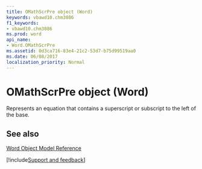 ```yaml
---
title: OMathScrPre object (Word)
keywords: vbawd10.chm3086
f1_keywords:
- vbawd10.chm3086
ms.prod: word
api_name:
- Word.OMathScrPre
ms.assetid: 0d3ca716-83e4-21c2-53d7-b75d99519aa0
ms.date: 06/08/2017
localization_priority: Normal
---
```



# OMathScrPre object (Word)

Represents an equation that contains a superscript or subscript to the left of the base.


## See also


[Word Object Model Reference](overview/Word/object-model.md)

[!include[Support and feedback](~/includes/feedback-boilerplate.md)]